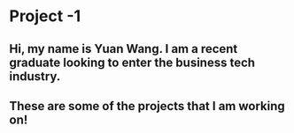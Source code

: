 # Project -1
## Hi, my name is Yuan Wang. I am a recent graduate looking to enter the business tech industry. 
## These are some of the projects that I am working on!
